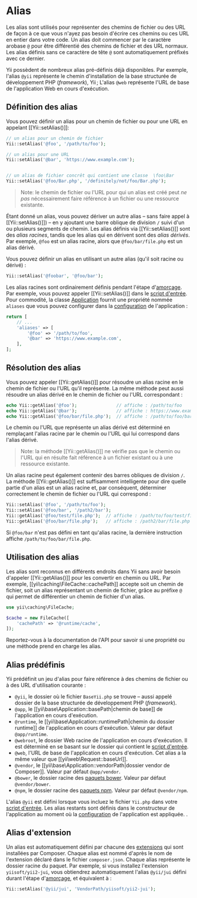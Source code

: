 Alias
=====

Les alias sont utilisés  pour représenter des chemins de fichier ou des URL de façon à ce que vous n'ayez pas besoin d'écrire ces chemins ou ces URL en entier dans votre code. Un alias doit commencer par le caractère arobase `@` pour être différentié des chemins de fichier et des URL normaux. Les alias définis sans ce caractère de tête `@` sont automatiquement préfixés avec ce dernier.

Yii possèdent de nombreux alias pré-définis déjà disponibles. Par exemple, l'alias `@yii` représente le chemin d'installation de la base structurée de développement PHP (*framework*), Yii ; L'alias `@web` représente l'URL de base de l'application Web en cours d'exécution.

Définition des alias <span id="defining-aliases"></span>
--------------------

Vous pouvez définir un alias pour un chemin de fichier ou pour une URL en appelant [[Yii::setAlias()]]:

```php
// un alias pour un chemin de fichier
Yii::setAlias('@foo', '/path/to/foo');

// un alias pour une URL
Yii::setAlias('@bar', 'https://www.example.com');


// un alias de fichier concrêt qui contient une classe  \foo\Bar
Yii::setAlias('@foo/Bar.php', '/definitely/not/foo/Bar.php');
```

> Note: le chemin de fichier ou l'URL pour qui un alias est créé peut *ne pas* nécessairement faire référence à un fichier ou une ressource existante.

Étant donné un alias, vous pouvez dériver un autre alias – sans faire appel à [[Yii::setAlias()]]) – en y ajoutant une barre oblique de division `/` suivi d'un ou plusieurs segments de chemin. Les alias définis via [[Yii::setAlias()]] sont des *alias racines*, tandis que les alias qui en dérivent sont des *alias dérivés*. Par exemple, `@foo` est un alias racine, alors que `@foo/bar/file.php` est un alias dérivé.

Vous pouvez définir un alias en utilisant un autre alias (qu'il soit racine ou dérivé) :

```php
Yii::setAlias('@foobar', '@foo/bar');
```

Les alias racines sont ordinairement définis pendant l'étape d'[amorçage](runtime-bootstrapping.md). Par exemple, vous pouvez appeler [[Yii::setAlias()]] dans le [script d'entrée](structure-entry-scripts.md). Pour commodité, la classe [Application](structure-applications.md) fournit une propriété nommée `aliases` que vous pouvez configurer dans la [configuration](concept-configurations.md) de l'application :

```php
return [
    // ...
    'aliases' => [
        '@foo' => '/path/to/foo',
        '@bar' => 'https://www.example.com',
    ],
];
```


Résolution des alias <span id="resolving-aliases"></span>
--------------------

Vous pouvez appeler [[Yii::getAlias()]] pour résoudre un alias racine en le chemin de fichier ou l'URL qu'il représente. La même méthode peut aussi résoudre un alias dérivé en le chemin de fichier ou l'URL correspondant :

```php
echo Yii::getAlias('@foo');               // affiche : /path/to/foo
echo Yii::getAlias('@bar');               // affiche : https://www.example.com
echo Yii::getAlias('@foo/bar/file.php');  // affiche : /path/to/foo/bar/file.php
```

Le chemin ou l'URL que représente un alias dérivé est déterminé en remplaçant l'alias racine par le chemin ou l'URL qui lui correspond dans l'alias dérivé.

> Note: la méthode [[Yii::getAlias()]] ne vérifie pas que le chemin ou l'URL qui en résulte fait référence à un fichier existant ou à une ressource existante.


Un alias racine peut également contenir des barres obliques de division `/`. La méthode [[Yii::getAlias()]] est suffisamment intelligente pour dire quelle partie d'un alias est un alias racine et, par conséquent, déterminer correctement le chemin de fichier ou l'URL qui correspond : 

```php
Yii::setAlias('@foo', '/path/to/foo');
Yii::setAlias('@foo/bar', '/path2/bar');
Yii::getAlias('@foo/test/file.php');  // affiche : /path/to/foo/test/file.php
Yii::getAlias('@foo/bar/file.php');   // affiche : /path2/bar/file.php
```

Si `@foo/bar` n'est pas défini en tant qu'alias racine, la dernière instruction affiche `/path/to/foo/bar/file.php`.


Utilisation des alias <span id="using-aliases"></span>
---------------------

Les alias sont reconnus en différents endroits dans Yii sans avoir besoin d'appeler [[Yii::getAlias()]] pour les convertir en chemin ou URL. Par exemple, [[yii\caching\FileCache::cachePath]] accepte soit un chemin de fichier, soit un alias représentant un chemin de fichier, grâce au préfixe `@` qui permet de différentier un chemin de fichier d'un alias.

```php
use yii\caching\FileCache;

$cache = new FileCache([
    'cachePath' => '@runtime/cache',
]);
```

Reportez-vous à la documentation de l'API pour savoir si une propriété ou une méthode prend en charge les alias.


Alias prédéfinis  <span id="predefined-aliases"></span>
----------------

Yii prédéfinit un jeu d'alias pour faire référence à des chemins de fichier ou à des URL d'utilisation courante :

- `@yii`, le dossier où le fichier `BaseYii.php` se trouve – aussi appelé dossier de la base structurée de développement PHP (*framework*).
- `@app`, le  [[yii\base\Application::basePath|chemin de base]] de l'application en cours d'exécution. 
- `@runtime`, le [[yii\base\Application::runtimePath|chemin du dossier runtime]] de l'application en cours d'exécution. Valeur par défaut `@app/runtime`.
- `@webroot`, le dossier Web racine de l'application en cours d'exécution. Il est déterminé en se basant sur le dossier qui contient le [script d'entrée](structure-entry-scripts.md).
- `@web`, l'URL de base de l'application en cours d'exécution. Cet alias a la même valeur que  [[yii\web\Request::baseUrl]].
- `@vendor`, le [[yii\base\Application::vendorPath|dossier vendor de Composer]]. Valeur par défaut `@app/vendor`.
- `@bower`, le dossier racine des [paquets bower](https://bower.io/). Valeur par défaut `@vendor/bower`.
- `@npm`, le dossier racine des [paquets npm](https://www.npmjs.com/). Valeur par défaut `@vendor/npm`.

L'alias `@yii` est défini lorsque vous incluez le fichier `Yii.php` dans votre [script d'entrée](structure-entry-scripts.md). Les alias restants sont définis dans le constructeur de l'application au moment où la [configuration](concept-configurations.md) de l'application est appliquée.
 .


Alias d'extension <span id="extension-aliases"></span>
-----------------

Un alias est automatiquement défini par chacune des [extensions](structure-extensions.md) qui sont installées par Composer. Chaque alias est nommé d'après le nom de l'extension déclaré dans le fichier `composer.json`. Chaque alias représente le dossier racine du paquet. Par exemple, si vous installez l'extension `yiisoft/yii2-jui`, vous obtiendrez automatiquement l'alias `@yii/jui` défini durant l'étape d'[amorçage](runtime-bootstrapping.md), et équivalent à :

```php
Yii::setAlias('@yii/jui', 'VendorPath/yiisoft/yii2-jui');
```
